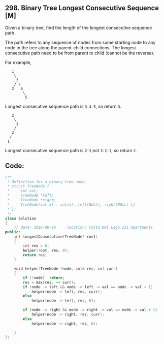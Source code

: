 ## 298. Binary Tree Longest Consecutive Sequence [M]
Given a binary tree, find the length of the longest consecutive sequence path.

The path refers to any sequence of nodes from some starting node to any node in the tree along the parent-child connections. The longest consecutive path need to be from parent to child (cannot be the reverse).

For example,
```
   1
    \
     3
    / \
   2   4
        \
         5
```
Longest consecutive sequence path is `3-4-5`, so return `3`.
```
   2
    \
     3
    / 
   2    
  / 
 1
 ```
Longest consecutive sequence path is `2-3`,not `3-2-1`, so return `2`.

## Code:
```c++
/**
 * Definition for a binary tree node.
 * struct TreeNode {
 *     int val;
 *     TreeNode *left;
 *     TreeNode *right;
 *     TreeNode(int x) : val(x), left(NULL), right(NULL) {}
 * };
 */
class Solution 
{
    // date: 2016-08-16     location: Vista Del Lago III Apartments 
public:
    int longestConsecutive(TreeNode* root) 
    {
        int res = 0;
        helper(root, res, 0);
        return res;
    }
    
    void helper(TreeNode *node, int& res, int curr)
    {
        if (!node)  return;
        res = max(res, ++ curr);
        if (node -> left && node -> left -> val == node -> val + 1)
            helper(node -> left, res, curr);
        else
            helper(node -> left, res, 0);
            
        if (node -> right && node -> right -> val == node -> val + 1)
            helper(node -> right, res, curr);
        else
            helper(node -> right, res, 0);

    }
};
```
